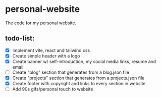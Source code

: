 # personal-website

The code for my personal website.

## todo-list:

- [x] Implement vite, react and tailwind css
- [x] Create simple header with a logo
- [x] Create banner w/ self-introduction, my social media links, resume and email
- [ ] Create "blog" section that generates from a blog.json file
- [x] Create "projects" section that generates from a projects.json file
- [x] Create footer with copyright and links to every section in website
- [ ] Add 90s gifs/personal touch to website